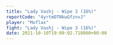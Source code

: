 ```yaml
---
title: "Lady Vashj - Wipe 3 (16%)"
reportCode: "4yrtmDTNkwGfznvJ"
player: "Muflax"
fight: "Lady Vashj - Wipe 3 (16%)"
date: 2021-10-10T19:09:02.718000+00:00
---
```


